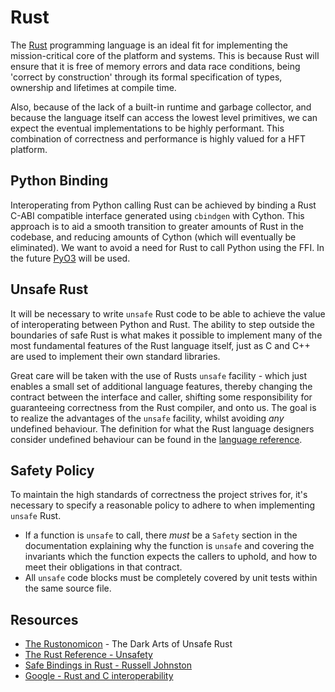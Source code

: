 # Rust

The [Rust](https://www.rust-lang.org/learn) programming language is an ideal fit for implementing the mission-critical core of the
platform and systems. This is because Rust will ensure that it is free of memory errors and
data race conditions, being 'correct by construction' through its formal specification of types, ownership
and lifetimes at compile time. 

Also, because of the lack of a built-in runtime and garbage collector, and because
the language itself can access the lowest level primitives, we can expect the eventual implementations
to be highly performant. This combination of correctness and performance is highly valued for a HFT platform.

## Python Binding
Interoperating from Python calling Rust can be achieved by binding a Rust C-ABI compatible interface generated using `cbindgen` with
Cython. This approach is to aid a smooth transition to greater amounts
of Rust in the codebase, and reducing amounts of Cython (which will eventually be eliminated). 
We want to avoid a need for Rust to call Python using the FFI. In the future [PyO3](https://github.com/PyO3/PyO3) will be used.

## Unsafe Rust
It will be necessary to write `unsafe` Rust code to be able to achieve the value
of interoperating between Python and Rust. The ability to step outside the boundaries of safe Rust is what makes it possible to
implement many of the most fundamental features of the Rust language itself, just as C and C++ are used to implement
their own standard libraries.

Great care will be taken with the use of Rusts `unsafe` facility - which just enables a small set of additional language features, thereby changing
the contract between the interface and caller, shifting some responsibility for guaranteeing correctness
from the Rust compiler, and onto us. The goal is to realize the advantages of the `unsafe` facility, whilst avoiding _any_ undefined behaviour.
The definition for what the Rust language designers consider undefined behaviour can be found in the [language reference](https://doc.rust-lang.org/stable/reference/behavior-considered-undefined.html).

## Safety Policy
To maintain the high standards of correctness the project strives for, it's necessary to specify a reasonable policy
to adhere to when implementing `unsafe` Rust.
- If a function is `unsafe` to call, there _must_ be a `Safety` section in the documentation explaining why the function is `unsafe`
and covering the invariants which the function expects the callers to uphold, and how to meet their obligations in that contract.
- All `unsafe` code blocks must be completely covered by unit tests within the same source file.

## Resources
- [The Rustonomicon](https://doc.rust-lang.org/nomicon/) - The Dark Arts of Unsafe Rust
- [The Rust Reference - Unsafety](https://doc.rust-lang.org/stable/reference/unsafety.html)
- [Safe Bindings in Rust - Russell Johnston](https://www.abubalay.com/blog/2020/08/22/safe-bindings-in-rust)
- [Google - Rust and C interoperability](https://www.chromium.org/Home/chromium-security/memory-safety/rust-and-c-interoperability/)
